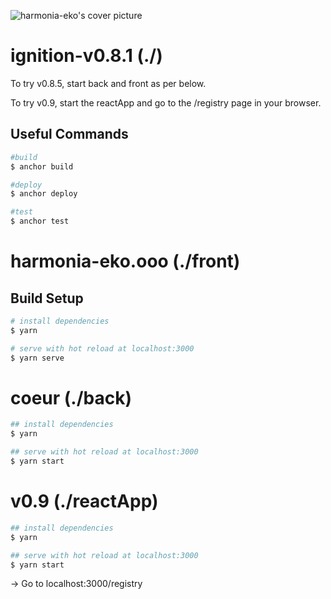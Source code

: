 ![harmonia-eko's cover picture](https://harmonia-eko.ghost.io/content/images/size/w1000/2021/10/E3HD.png)

# ignition-v0.8.1 (./)

To try v0.8.5, start back and front as per below.

To try v0.9, start the reactApp and go to the /registry page in your browser.

## Useful Commands

```bash
#build
$ anchor build

#deploy
$ anchor deploy

#test
$ anchor test
```

# harmonia-eko.ooo (./front)

## Build Setup

```bash
# install dependencies
$ yarn

# serve with hot reload at localhost:3000
$ yarn serve
```

# coeur (./back)

```bash
## install dependencies
$ yarn

## serve with hot reload at localhost:3000
$ yarn start
```

# v0.9 (./reactApp)

```bash
## install dependencies
$ yarn

## serve with hot reload at localhost:3000
$ yarn start
```
-> Go to localhost:3000/registry
